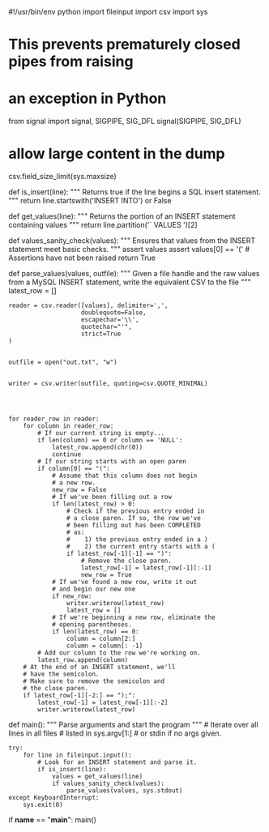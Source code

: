 #!/usr/bin/env python
import fileinput
import csv
import sys

# This prevents prematurely closed pipes from raising
# an exception in Python
from signal import signal, SIGPIPE, SIG_DFL
signal(SIGPIPE, SIG_DFL)

# allow large content in the dump
csv.field_size_limit(sys.maxsize)

def is_insert(line):
    """
    Returns true if the line begins a SQL insert statement.
    """
    return line.startswith('INSERT INTO') or False


def get_values(line):
    """
    Returns the portion of an INSERT statement containing values
    """
    return line.partition('` VALUES ')[2]


def values_sanity_check(values):
    """
    Ensures that values from the INSERT statement meet basic checks.
    """
    assert values
    assert values[0] == '('
    # Assertions have not been raised
    return True


def parse_values(values, outfile):
    """
    Given a file handle and the raw values from a MySQL INSERT
    statement, write the equivalent CSV to the file
    """
    latest_row = []

    reader = csv.reader([values], delimiter=',',
                        doublequote=False,
                        escapechar='\\',
                        quotechar="'",
                        strict=True
    )


    outfile = open("out.txt", "w")


    writer = csv.writer(outfile, quoting=csv.QUOTE_MINIMAL)



    
    for reader_row in reader:
        for column in reader_row:
            # If our current string is empty...
            if len(column) == 0 or column == 'NULL':
                latest_row.append(chr(0))
                continue
            # If our string starts with an open paren
            if column[0] == "(":
                # Assume that this column does not begin
                # a new row.
                new_row = False
                # If we've been filling out a row
                if len(latest_row) > 0:
                    # Check if the previous entry ended in
                    # a close paren. If so, the row we've
                    # been filling out has been COMPLETED
                    # as:
                    #    1) the previous entry ended in a )
                    #    2) the current entry starts with a (
                    if latest_row[-1][-1] == ")":
                        # Remove the close paren.
                        latest_row[-1] = latest_row[-1][:-1]
                        new_row = True
                # If we've found a new row, write it out
                # and begin our new one
                if new_row:
                    writer.writerow(latest_row)
                    latest_row = []
                # If we're beginning a new row, eliminate the
                # opening parentheses.
                if len(latest_row) == 0:
                    column = column[2:]
                    column = column[: -1]
            # Add our column to the row we're working on.
            latest_row.append(column)
        # At the end of an INSERT statement, we'll
        # have the semicolon.
        # Make sure to remove the semicolon and
        # the close paren.
        if latest_row[-1][-2:] == ");":
            latest_row[-1] = latest_row[-1][:-2]
            writer.writerow(latest_row)


def main():
    """
    Parse arguments and start the program
    """
    # Iterate over all lines in all files
    # listed in sys.argv[1:]
    # or stdin if no args given.

    try:
        for line in fileinput.input():
            # Look for an INSERT statement and parse it.
            if is_insert(line):
                values = get_values(line)
                if values_sanity_check(values):
                    parse_values(values, sys.stdout)
    except KeyboardInterrupt:
        sys.exit(0)

if __name__ == "__main__":
    main()
